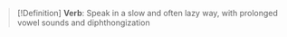 >[!Definition]
>**Verb**: Speak in a slow and often lazy way, with prolonged vowel sounds and diphthongization

